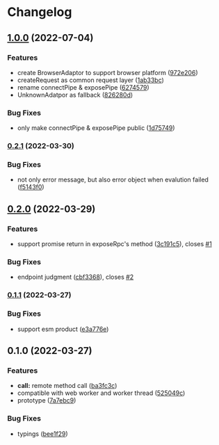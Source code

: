 # Changelog

## [1.0.0](https://github.com/lbwa/rpcs/compare/v0.2.1...v1.0.0) (2022-07-04)

### Features

- create BrowserAdaptor to support browser platform ([972e206](https://github.com/lbwa/rpcs/commit/972e20602873d7fed602b15511afccab090be16b))
- createRequest as common request layer ([1ab33bc](https://github.com/lbwa/rpcs/commit/1ab33bceae907a42748a2979407301ccde2b98ce))
- rename connectPipe & exposePipe ([6274579](https://github.com/lbwa/rpcs/commit/62745792e58a1f40812b5f8eaddefc64e252c3a3))
- UnknownAdatpor as fallback ([826280d](https://github.com/lbwa/rpcs/commit/826280d2fd26b96bccf87dba0786d70afa71da60))

### Bug Fixes

- only make connectPipe & exposePipe public ([1d75749](https://github.com/lbwa/rpcs/commit/1d75749b1c9654e6e1757b2fba7a4d2d26382d10))

### [0.2.1](https://github.com/lbwa/rpcs/compare/v0.2.0...v0.2.1) (2022-03-30)

### Bug Fixes

- not only error message, but also error object when evalution failed ([f5143f0](https://github.com/lbwa/rpcs/commit/f5143f04265e0599070018d8bd07131c21f41c3d))

## [0.2.0](https://github.com/lbwa/rpcs/compare/v0.1.1...v0.2.0) (2022-03-29)

### Features

- support promise return in exposeRpc's method ([3c191c5](https://github.com/lbwa/rpcs/commit/3c191c5401dade74e01ee123b71fba4dfc5fc843)), closes [#1](https://github.com/lbwa/rpcs/issues/1)

### Bug Fixes

- endpoint judgment ([cbf3368](https://github.com/lbwa/rpcs/commit/cbf336841f3bb379adbdae5768af4c9c8c4c8a9f)), closes [#2](https://github.com/lbwa/rpcs/issues/2)

### [0.1.1](https://github.com/lbwa/rpcs/compare/v0.1.0...v0.1.1) (2022-03-27)

### Bug Fixes

- support esm product ([e3a776e](https://github.com/lbwa/rpcs/commit/e3a776e0dbec2521ddccae113f1b0adbf581348b))

## 0.1.0 (2022-03-27)

### Features

- **call:** remote method call ([ba3fc3c](https://github.com/lbwa/rpcs/commit/ba3fc3c96dcb47d836ae413ef7998f4b29028819))
- compatible with web worker and worker thread ([525049c](https://github.com/lbwa/rpcs/commit/525049c282156faf7d316f1e9f8446708dcf42ba))
- prototype ([7a7ebc9](https://github.com/lbwa/rpcs/commit/7a7ebc9377fa87b87976dd67791e61d3a94e2864))

### Bug Fixes

- typings ([bee1f29](https://github.com/lbwa/rpcs/commit/bee1f298c4042c06f4489d8281a9056ef92a9a62))
